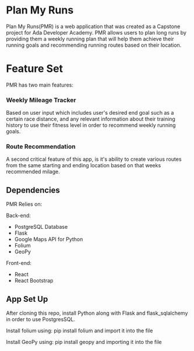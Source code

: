 # Plan My Runs

Plan My Runs(PMR) is a web application that was created as a Capstone project for Ada Developer Academy. PMR allows users to plan long runs by providing them a weekly running plan that will help them achieve their running goals and recommending running routes based on their location. 

# Feature Set

PMR has two main features: 

### Weekly Mileage Tracker

Based on user input which includes user's desired end goal such as a certain race distance, and any relevant information about their training history to use their fitness level in order to recommend weekly running goals.

### Route Recommendation

A second critical feature of this app, is it's ability to create various routes from the same starting and ending location based on that weeks recommended milage.  

## Dependencies

PMR Relies on:

Back-end: 
- PostgreSQL Database
- Flask
- Google Maps API for Python
- Folium
- GeoPy

Front-end: 
- React
- React Bootstrap 

## App Set Up

After cloning this repo, install Python along with Flask and flask_sqlalchemy in order to use PostgresSQL. 

Install folium using: 
pip install folium and import it into the file

Install GeoPy using:
pip install geopy and importing it into the file

